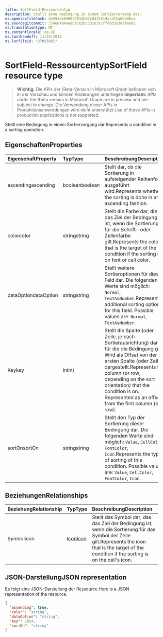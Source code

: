 ```yaml
---
title: SortField-Ressourcentyp
description: Stellt eine Bedingung in einem Sortiervorgang dar.
ms.openlocfilehash: bb5915e9d9637912b97c0425819acd15a6ed40ca
ms.sourcegitcommit: 334e84b4aed63162bcc31831cffd6d363dafee02
ms.translationtype: MT
ms.contentlocale: de-DE
ms.lasthandoff: 11/29/2018
ms.locfileid: "27063901"
---
```

# <a name="sortfield-resource-type"></a><span data-ttu-id="2251a-103">SortField-Ressourcentyp</span><span class="sxs-lookup"><span data-stu-id="2251a-103">SortField resource type</span></span>

> <span data-ttu-id="2251a-104">**Wichtig:** Die APIs der /Beta-Version in Microsoft Graph befinden sich in der Vorschau und können Änderungen unterliegen.</span><span class="sxs-lookup"><span data-stu-id="2251a-104">**Important:** APIs under the /beta version in Microsoft Graph are in preview and are subject to change.</span></span> <span data-ttu-id="2251a-105">Die Verwendung dieser APIs in Produktionsanwendungen wird nicht unterstützt.</span><span class="sxs-lookup"><span data-stu-id="2251a-105">Use of these APIs in production applications is not supported.</span></span>

<span data-ttu-id="2251a-106">Stellt eine Bedingung in einem Sortiervorgang dar.</span><span class="sxs-lookup"><span data-stu-id="2251a-106">Represents a condition in a sorting operation.</span></span>

## <a name="properties"></a><span data-ttu-id="2251a-107">Eigenschaften</span><span class="sxs-lookup"><span data-stu-id="2251a-107">Properties</span></span>
| <span data-ttu-id="2251a-108">Eigenschaft</span><span class="sxs-lookup"><span data-stu-id="2251a-108">Property</span></span>     | <span data-ttu-id="2251a-109">Typ</span><span class="sxs-lookup"><span data-stu-id="2251a-109">Type</span></span>   |<span data-ttu-id="2251a-110">Beschreibung</span><span class="sxs-lookup"><span data-stu-id="2251a-110">Description</span></span>|
|:---------------|:--------|:----------|
|<span data-ttu-id="2251a-111">ascending</span><span class="sxs-lookup"><span data-stu-id="2251a-111">ascending</span></span>|<span data-ttu-id="2251a-112">boolean</span><span class="sxs-lookup"><span data-stu-id="2251a-112">boolean</span></span>|<span data-ttu-id="2251a-113">Stellt dar, ob die Sortierung in aufsteigender Reihenfolge ausgeführt wird.</span><span class="sxs-lookup"><span data-stu-id="2251a-113">Represents whether the sorting is done in an ascending fashion.</span></span>|
|<span data-ttu-id="2251a-114">color</span><span class="sxs-lookup"><span data-stu-id="2251a-114">color</span></span>|<span data-ttu-id="2251a-115">string</span><span class="sxs-lookup"><span data-stu-id="2251a-115">string</span></span>|<span data-ttu-id="2251a-116">Stellt die Farbe dar, die das Ziel der Bedingung ist, wenn die Sortierung für die Schrift- oder Zellenfarbe gilt.</span><span class="sxs-lookup"><span data-stu-id="2251a-116">Represents the color that is the target of the condition if the sorting is on font or cell color.</span></span>|
|<span data-ttu-id="2251a-117">dataOption</span><span class="sxs-lookup"><span data-stu-id="2251a-117">dataOption</span></span>|<span data-ttu-id="2251a-118">string</span><span class="sxs-lookup"><span data-stu-id="2251a-118">string</span></span>|<span data-ttu-id="2251a-p102">Stellt weitere Sortieroptionen für dieses Feld dar. Die folgenden Werte sind möglich: `Normal`, `TextAsNumber`.</span><span class="sxs-lookup"><span data-stu-id="2251a-p102">Represents additional sorting options for this field. Possible values are: `Normal`, `TextAsNumber`.</span></span>|
|<span data-ttu-id="2251a-121">Key</span><span class="sxs-lookup"><span data-stu-id="2251a-121">key</span></span>|<span data-ttu-id="2251a-122">int</span><span class="sxs-lookup"><span data-stu-id="2251a-122">int</span></span>|<span data-ttu-id="2251a-p103">Stellt die Spalte (oder Zeile, je nach Sortierausrichtung) dar, für die die Bedingung gilt. Wird als Offset von der ersten Spalte (oder Zeile) dargestellt.</span><span class="sxs-lookup"><span data-stu-id="2251a-p103">Represents the column (or row, depending on the sort orientation) that the condition is on. Represented as an offset from the first column (or row).</span></span>|
|<span data-ttu-id="2251a-125">sortOn</span><span class="sxs-lookup"><span data-stu-id="2251a-125">sortOn</span></span>|<span data-ttu-id="2251a-126">string</span><span class="sxs-lookup"><span data-stu-id="2251a-126">string</span></span>|<span data-ttu-id="2251a-p104">Stellt den Typ der Sortierung dieser Bedingung dar. Die folgenden Werte sind möglich: `Value`, `CellColor`, `FontColor`, `Icon`.</span><span class="sxs-lookup"><span data-stu-id="2251a-p104">Represents the type of sorting of this condition. Possible values are: `Value`, `CellColor`, `FontColor`, `Icon`.</span></span>|

## <a name="relationships"></a><span data-ttu-id="2251a-129">Beziehungen</span><span class="sxs-lookup"><span data-stu-id="2251a-129">Relationships</span></span>
| <span data-ttu-id="2251a-130">Beziehung</span><span class="sxs-lookup"><span data-stu-id="2251a-130">Relationship</span></span> | <span data-ttu-id="2251a-131">Typ</span><span class="sxs-lookup"><span data-stu-id="2251a-131">Type</span></span>   |<span data-ttu-id="2251a-132">Beschreibung</span><span class="sxs-lookup"><span data-stu-id="2251a-132">Description</span></span>|
|:---------------|:--------|:----------|
|<span data-ttu-id="2251a-133">Symbol</span><span class="sxs-lookup"><span data-stu-id="2251a-133">icon</span></span>|[<span data-ttu-id="2251a-134">Icon</span><span class="sxs-lookup"><span data-stu-id="2251a-134">Icon</span></span>](icon.md)|<span data-ttu-id="2251a-135">Stellt das Symbol dar, das das Ziel der Bedingung ist, wenn die Sortierung für das Symbol der Zelle gilt.</span><span class="sxs-lookup"><span data-stu-id="2251a-135">Represents the icon that is the target of the condition if the sorting is on the cell's icon.</span></span>|

## <a name="json-representation"></a><span data-ttu-id="2251a-136">JSON-Darstellung</span><span class="sxs-lookup"><span data-stu-id="2251a-136">JSON representation</span></span>

<span data-ttu-id="2251a-137">Es folgt eine JSON-Darstellung der Ressource.</span><span class="sxs-lookup"><span data-stu-id="2251a-137">Here is a JSON representation of the resource.</span></span>

<!-- {
  "blockType": "resource",
  "optionalProperties": [

  ],
  "@odata.type": "microsoft.graph.sortField"
}-->

```json
{
  "ascending": true,
  "color": "string",
  "dataOption": "string",
  "key": 1024,
  "sortOn": "string"
}

```

<!-- uuid: 8fcb5dbc-d5aa-4681-8e31-b001d5168d79
2015-10-25 14:57:30 UTC -->
<!-- {
  "type": "#page.annotation",
  "description": "SortField resource",
  "keywords": "",
  "section": "documentation",
  "tocPath": ""
}-->